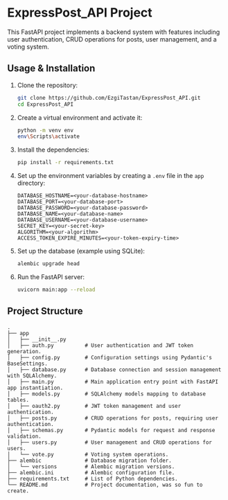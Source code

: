 # ExpressPost_API Project

This FastAPI project implements a backend system with features including user authentication, CRUD operations for posts, user management, and a voting system.

## Usage & Installation

1. Clone the repository:

    ```bash
    git clone https://github.com/EzgiTastan/ExpressPost_API.git
    cd ExpressPost_API
    ```

2. Create a virtual environment and activate it:

    ```bash
    python -m venv env
   env\Scripts\activate
    ```

3. Install the dependencies:

    ```bash
    pip install -r requirements.txt
    ```

4. Set up the environment variables by creating a `.env` file in the `app` directory:

    ```
    DATABASE_HOSTNAME=<your-database-hostname>
    DATABASE_PORT=<your-database-port>
    DATABASE_PASSWORD=<your-database-password>
    DATABASE_NAME=<your-database-name>
    DATABASE_USERNAME=<your-database-username>
    SECRET_KEY=<your-secret-key>
    ALGORITHM=<your-algorithm>
    ACCESS_TOKEN_EXPIRE_MINUTES=<your-token-expiry-time>
    ```

5. Set up the database (example using SQLite):

    ```bash
    alembic upgrade head
    ```

6. Run the FastAPI server:

    ```bash
    uvicorn main:app --reload
    ```

## Project Structure

```
.
├── app
│   ├── __init__.py
│   ├── auth.py          # User authentication and JWT token generation.
│   ├── config.py        # Configuration settings using Pydantic's BaseSettings.
│   ├── database.py      # Database connection and session management with SQLAlchemy.
│   ├── main.py          # Main application entry point with FastAPI app instantiation.
│   ├── models.py        # SQLAlchemy models mapping to database tables.
│   ├── oauth2.py        # JWT token management and user authentication.
│   ├── posts.py         # CRUD operations for posts, requiring user authentication.
│   ├── schemas.py       # Pydantic models for request and response validation.
│   ├── users.py         # User management and CRUD operations for users.
│   └── vote.py          # Voting system operations.
├── alembic              # Database migration folder.
│   └── versions         # Alembic migration versions.
├── alembic.ini          # Alembic configuration file.
├── requirements.txt     # List of Python dependencies.
└── README.md            # Project documentation, was so fun to create.

```
